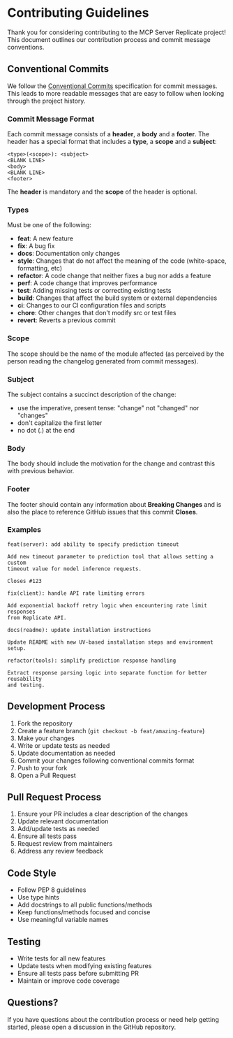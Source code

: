 # Contributing Guidelines

Thank you for considering contributing to the MCP Server Replicate project! This document outlines our contribution process and commit message conventions.

## Conventional Commits

We follow the [Conventional Commits](https://www.conventionalcommits.org/) specification for commit messages. This leads to more readable messages that are easy to follow when looking through the project history.

### Commit Message Format
Each commit message consists of a **header**, a **body** and a **footer**. The header has a special format that includes a **type**, a **scope** and a **subject**:

```
<type>(<scope>): <subject>
<BLANK LINE>
<body>
<BLANK LINE>
<footer>
```

The **header** is mandatory and the **scope** of the header is optional.

### Types
Must be one of the following:

* **feat**: A new feature
* **fix**: A bug fix
* **docs**: Documentation only changes
* **style**: Changes that do not affect the meaning of the code (white-space, formatting, etc)
* **refactor**: A code change that neither fixes a bug nor adds a feature
* **perf**: A code change that improves performance
* **test**: Adding missing tests or correcting existing tests
* **build**: Changes that affect the build system or external dependencies
* **ci**: Changes to our CI configuration files and scripts
* **chore**: Other changes that don't modify src or test files
* **revert**: Reverts a previous commit

### Scope
The scope should be the name of the module affected (as perceived by the person reading the changelog generated from commit messages).

### Subject
The subject contains a succinct description of the change:

* use the imperative, present tense: "change" not "changed" nor "changes"
* don't capitalize the first letter
* no dot (.) at the end

### Body
The body should include the motivation for the change and contrast this with previous behavior.

### Footer
The footer should contain any information about **Breaking Changes** and is also the place to reference GitHub issues that this commit **Closes**.

### Examples

```
feat(server): add ability to specify prediction timeout

Add new timeout parameter to prediction tool that allows setting a custom
timeout value for model inference requests.

Closes #123
```

```
fix(client): handle API rate limiting errors

Add exponential backoff retry logic when encountering rate limit responses
from Replicate API.
```

```
docs(readme): update installation instructions

Update README with new UV-based installation steps and environment setup.
```

```
refactor(tools): simplify prediction response handling

Extract response parsing logic into separate function for better reusability
and testing.
```

## Development Process

1. Fork the repository
2. Create a feature branch (`git checkout -b feat/amazing-feature`)
3. Make your changes
4. Write or update tests as needed
5. Update documentation as needed
6. Commit your changes following conventional commits format
7. Push to your fork
8. Open a Pull Request

## Pull Request Process

1. Ensure your PR includes a clear description of the changes
2. Update relevant documentation
3. Add/update tests as needed
4. Ensure all tests pass
5. Request review from maintainers
6. Address any review feedback

## Code Style

- Follow PEP 8 guidelines
- Use type hints
- Add docstrings to all public functions/methods
- Keep functions/methods focused and concise
- Use meaningful variable names

## Testing

- Write tests for all new features
- Update tests when modifying existing features
- Ensure all tests pass before submitting PR
- Maintain or improve code coverage

## Questions?

If you have questions about the contribution process or need help getting started, please open a discussion in the GitHub repository.
